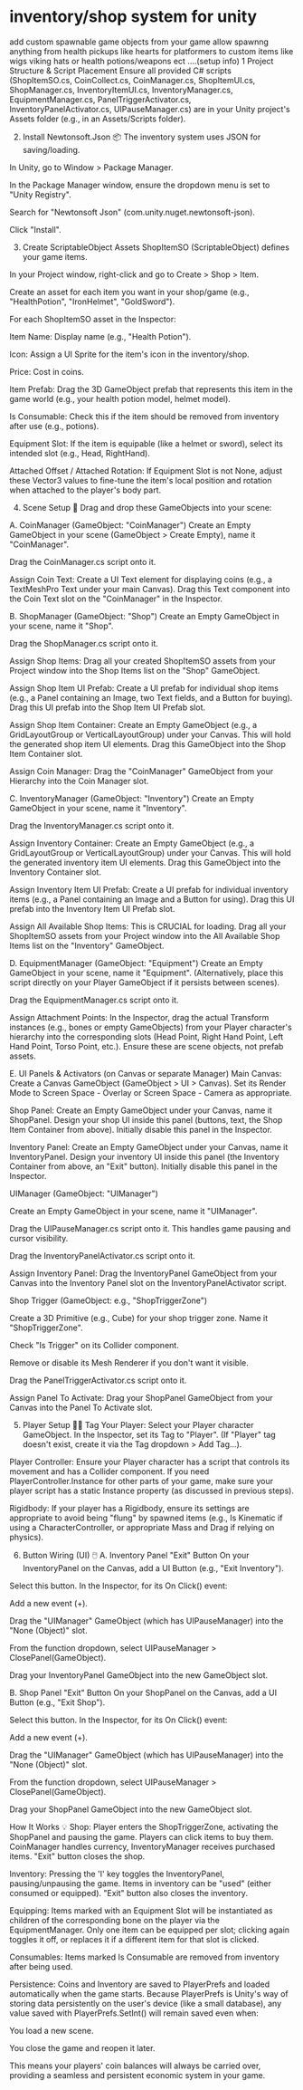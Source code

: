 ﻿# inventory/shop system for unity
add custom spawnable game objects from your game allow spawnng anything from health pickups like hearts for platformers to custom items like wigs viking hats or health potions/weapons ect
....(setup info) 1 Project Structure & Script Placement
Ensure all provided C# scripts (ShopItemSO.cs, CoinCollect.cs, CoinManager.cs, ShopItemUI.cs, ShopManager.cs, InventoryItemUI.cs, InventoryManager.cs, EquipmentManager.cs, PanelTriggerActivator.cs, InventoryPanelActivator.cs, UIPauseManager.cs) are in your Unity project's Assets folder (e.g., in an Assets/Scripts folder).

2. Install Newtonsoft.Json 📦
The inventory system uses JSON for saving/loading.

In Unity, go to Window > Package Manager.

In the Package Manager window, ensure the dropdown menu is set to "Unity Registry".

Search for "Newtonsoft Json" (com.unity.nuget.newtonsoft-json).

Click "Install".

3. Create ScriptableObject Assets
ShopItemSO (ScriptableObject) defines your game items.

In your Project window, right-click and go to Create > Shop > Item.

Create an asset for each item you want in your shop/game (e.g., "HealthPotion", "IronHelmet", "GoldSword").

For each ShopItemSO asset in the Inspector:

Item Name: Display name (e.g., "Health Potion").

Icon: Assign a UI Sprite for the item's icon in the inventory/shop.

Price: Cost in coins.

Item Prefab: Drag the 3D GameObject prefab that represents this item in the game world (e.g., your health potion model, helmet model).

Is Consumable: Check this if the item should be removed from inventory after use (e.g., potions).

Equipment Slot: If the item is equipable (like a helmet or sword), select its intended slot (e.g., Head, RightHand).

Attached Offset / Attached Rotation: If Equipment Slot is not None, adjust these Vector3 values to fine-tune the item's local position and rotation when attached to the player's body part.

4. Scene Setup 🏡
Drag and drop these GameObjects into your scene:

A. CoinManager (GameObject: "CoinManager")
Create an Empty GameObject in your scene (GameObject > Create Empty), name it "CoinManager".

Drag the CoinManager.cs script onto it.

Assign Coin Text: Create a UI Text element for displaying coins (e.g., a TextMeshPro Text under your main Canvas). Drag this Text component into the Coin Text slot on the "CoinManager" in the Inspector.

B. ShopManager (GameObject: "Shop")
Create an Empty GameObject in your scene, name it "Shop".

Drag the ShopManager.cs script onto it.

Assign Shop Items: Drag all your created ShopItemSO assets from your Project window into the Shop Items list on the "Shop" GameObject.

Assign Shop Item UI Prefab: Create a UI prefab for individual shop items (e.g., a Panel containing an Image, two Text fields, and a Button for buying). Drag this UI prefab into the Shop Item UI Prefab slot.

Assign Shop Item Container: Create an Empty GameObject (e.g., a GridLayoutGroup or VerticalLayoutGroup) under your Canvas. This will hold the generated shop item UI elements. Drag this GameObject into the Shop Item Container slot.

Assign Coin Manager: Drag the "CoinManager" GameObject from your Hierarchy into the Coin Manager slot.

C. InventoryManager (GameObject: "Inventory")
Create an Empty GameObject in your scene, name it "Inventory".

Drag the InventoryManager.cs script onto it.

Assign Inventory Container: Create an Empty GameObject (e.g., a GridLayoutGroup or VerticalLayoutGroup) under your Canvas. This will hold the generated inventory item UI elements. Drag this GameObject into the Inventory Container slot.

Assign Inventory Item UI Prefab: Create a UI prefab for individual inventory items (e.g., a Panel containing an Image and a Button for using). Drag this UI prefab into the Inventory Item UI Prefab slot.

Assign All Available Shop Items: This is CRUCIAL for loading. Drag all your ShopItemSO assets from your Project window into the All Available Shop Items list on the "Inventory" GameObject.

D. EquipmentManager (GameObject: "Equipment")
Create an Empty GameObject in your scene, name it "Equipment". (Alternatively, place this script directly on your Player GameObject if it persists between scenes).

Drag the EquipmentManager.cs script onto it.

Assign Attachment Points: In the Inspector, drag the actual Transform instances (e.g., bones or empty GameObjects) from your Player character's hierarchy into the corresponding slots (Head Point, Right Hand Point, Left Hand Point, Torso Point, etc.). Ensure these are scene objects, not prefab assets.

E. UI Panels & Activators (on Canvas or separate Manager)
Main Canvas: Create a Canvas GameObject (GameObject > UI > Canvas). Set its Render Mode to Screen Space - Overlay or Screen Space - Camera as appropriate.

Shop Panel: Create an Empty GameObject under your Canvas, name it ShopPanel. Design your shop UI inside this panel (buttons, text, the Shop Item Container from above). Initially disable this panel in the Inspector.

Inventory Panel: Create an Empty GameObject under your Canvas, name it InventoryPanel. Design your inventory UI inside this panel (the Inventory Container from above, an "Exit" button). Initially disable this panel in the Inspector.

UIManager (GameObject: "UIManager")

Create an Empty GameObject in your scene, name it "UIManager".

Drag the UIPauseManager.cs script onto it. This handles game pausing and cursor visibility.

Drag the InventoryPanelActivator.cs script onto it.

Assign Inventory Panel: Drag the InventoryPanel GameObject from your Canvas into the Inventory Panel slot on the InventoryPanelActivator script.

Shop Trigger (GameObject: e.g., "ShopTriggerZone")

Create a 3D Primitive (e.g., Cube) for your shop trigger zone. Name it "ShopTriggerZone".

Check "Is Trigger" on its Collider component.

Remove or disable its Mesh Renderer if you don't want it visible.

Drag the PanelTriggerActivator.cs script onto it.

Assign Panel To Activate: Drag your ShopPanel GameObject from your Canvas into the Panel To Activate slot.

5. Player Setup 🚶‍♀️
Tag Your Player: Select your Player character GameObject. In the Inspector, set its Tag to "Player". (If "Player" tag doesn't exist, create it via the Tag dropdown > Add Tag...).

Player Controller: Ensure your Player character has a script that controls its movement and has a Collider component. If you need PlayerController.Instance for other parts of your game, make sure your player script has a static Instance property (as discussed in previous steps).

Rigidbody: If your player has a Rigidbody, ensure its settings are appropriate to avoid being "flung" by spawned items (e.g., Is Kinematic if using a CharacterController, or appropriate Mass and Drag if relying on physics).

6. Button Wiring (UI) 🖱️
A. Inventory Panel "Exit" Button
On your InventoryPanel on the Canvas, add a UI Button (e.g., "Exit Inventory").

Select this button. In the Inspector, for its On Click() event:

Add a new event (+).

Drag the "UIManager" GameObject (which has UIPauseManager) into the "None (Object)" slot.

From the function dropdown, select UIPauseManager > ClosePanel(GameObject).

Drag your InventoryPanel GameObject into the new GameObject slot.

B. Shop Panel "Exit" Button
On your ShopPanel on the Canvas, add a UI Button (e.g., "Exit Shop").

Select this button. In the Inspector, for its On Click() event:

Add a new event (+).

Drag the "UIManager" GameObject (which has UIPauseManager) into the "None (Object)" slot.

From the function dropdown, select UIPauseManager > ClosePanel(GameObject).

Drag your ShopPanel GameObject into the new GameObject slot.

How It Works 💡
Shop: Player enters the ShopTriggerZone, activating the ShopPanel and pausing the game. Players can click items to buy them. CoinManager handles currency, InventoryManager receives purchased items. "Exit" button closes the shop.

Inventory: Pressing the 'I' key toggles the InventoryPanel, pausing/unpausing the game. Items in inventory can be "used" (either consumed or equipped). "Exit" button also closes the inventory.

Equipping: Items marked with an Equipment Slot will be instantiated as children of the corresponding bone on the player via the EquipmentManager. Only one item can be equipped per slot; clicking again toggles it off, or replaces it if a different item for that slot is clicked.

Consumables: Items marked Is Consumable are removed from inventory after being used.

Persistence: Coins and Inventory are saved to PlayerPrefs and loaded automatically when the game starts. Because PlayerPrefs is Unity's way of storing data persistently on the user's device (like a small database), any value saved with PlayerPrefs.SetInt() will remain saved even when:

You load a new scene.

You close the game and reopen it later.

This means your players' coin balances will always be carried over, providing a seamless and persistent economic system in your game.